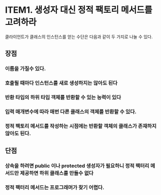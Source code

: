 # ITEM1. 생성자 대신 정적 팩토리 메서드를 고려하라
클라이언트가 클래스의 인스턴스를 얻는 수단은 다음과 같이 두 가지로 나눌 수 있다. 


## 장점 

### 이름을 가질수 있다.

### 호출될 때마다 인스턴스를 새로 생성하지는 않아도 된다

### 반환 타입의 하위 타입 객체를 반환할 수 있는 능력이 있다

### 입력 매개변수에 따라 매번 다른 클래스의 객체를 반환할 수 있다.

### 정적 팩토리 메서드를 작성하는 시점에는 반환할 객체의 클래스가 존재하지 않아도 된다.

## 단점

### 상속을 하려면 public 이나 protected 생성자가 필요하니 정적 팩터리 메서드만 제공하면 하위 클래스를 만들수 없다

### 정적 팩터리 메서드는 프로그래머가 찾기 어렵다.